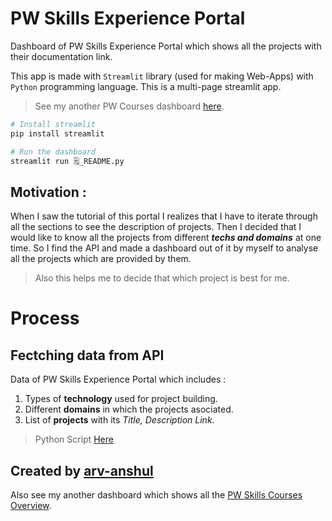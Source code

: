 # PW Skills Experience Portal

Dashboard of PW Skills Experience Portal which shows all the projects with their documentation link.

This app is made with `Streamlit` library (used for making Web-Apps) with `Python` programming language. This is a multi-page streamlit app.

> See my another PW Courses dashboard [here](https://github.com/arv-anshul/PW-courses-scrapper-app).

```bash
# Install streamlit
pip install streamlit

# Run the dashboard
streamlit run 🗒️_README.py
```

## Motivation :

When I saw the tutorial of this portal I realizes that I have to iterate through all the sections to see the description of projects. Then I decided that I would like to know all the projects from different **_techs and domains_** at one time. So I find the API and made a dashboard out of it by myself to analyse all the projects which are provided by them.

> Also this helps me to decide that which project is best for me.

# Process

## Fectching data from API

Data of PW Skills Experience Portal which includes :

1. Types of **technology** used for project building.
2. Different **domains** in which the projects asociated.
3. List of **projects** with its _Title, Description Link_.

> Python Script [Here](./utils/api_to_json_file.ipynb)

## Created by [arv-anshul](https://github.com/arv-anshul)

Also see my another dashboard which shows all the [PW Skills Courses Overview](https://github.com/arv-anshul/PW-courses-scrapper-app).
